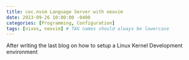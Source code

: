 ```yaml
---
title: coc.nvim Language Server with neovim
date: 2023-09-26 10:00:00 -0400
categories: [Programming, Configuration]
tags: [nixos, neovim] # TAG names should always be lowercase
---
```


After writing the last blog on how to setup a Linux Kernel Development environment
